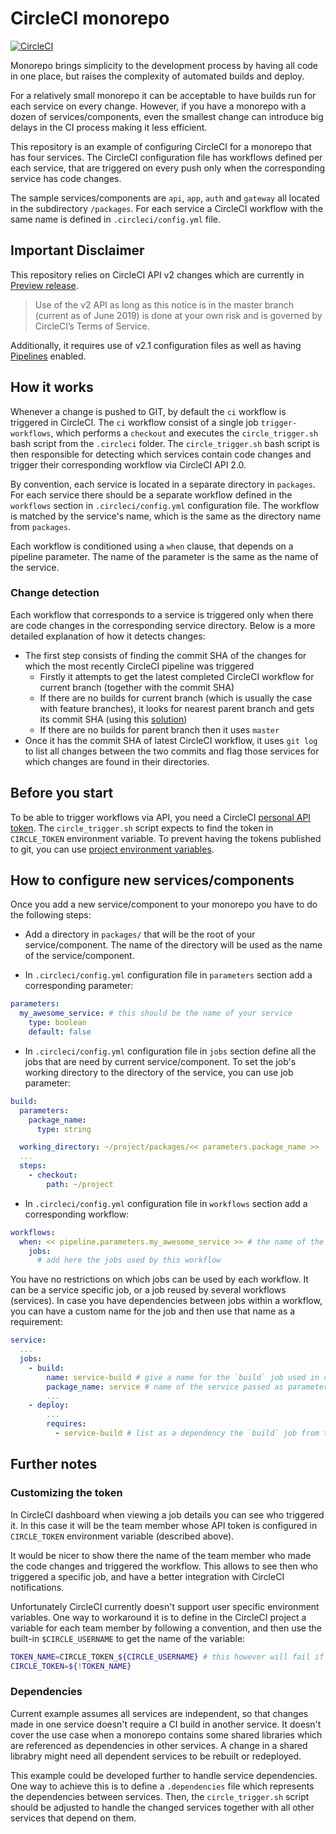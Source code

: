 

# CircleCI monorepo

[![CircleCI](https://circleci.com/gh/labs42io/circleci-monorepo/tree/master.svg?style=svg)](https://circleci.com/gh/labs42io/circleci-monorepo/tree/master)

Monorepo brings simplicity to the development process by having all code in one place, but raises the complexity of automated builds and deploy.

For a relatively small monorepo it can be acceptable to have builds run for each service on every change.
However, if you have a monorepo with a dozen of services/components, even the smallest change can introduce
big delays in the CI process making it less efficient.

This repository is an example of configuring CircleCI for a monorepo that has four services.
The CircleCI configuration file has workflows defined per each service, that are triggered on every push only when the corresponding service has code changes.

The sample services/components are `api`, `app`, `auth` and `gateway` all located in the subdirectory `/packages`.
For each service a CircleCI workflow with the same name is defined in `.circleci/config.yml` file.


## Important Disclaimer
This repository relies on CircleCI API v2 changes which are currently in [Preview release](https://github.com/CircleCI-Public/api-preview-docs/tree/master/docs).
> Use of the v2 API as long as this notice is in the master branch (current as of June 2019) is done at your own risk and is governed by CircleCI’s Terms of Service.

Additionally, it requires use of v2.1 configuration files as well as having [Pipelines](https://circleci.com/docs/2.0/build-processing/) enabled.

## How it works
Whenever a change is pushed to GIT, by default the `ci` workflow is triggered in CircleCI.
The `ci` workflow consist of a single job `trigger-workflows`, which performs a `checkout` and executes the `circle_trigger.sh` bash script from the `.circleci` folder. The `circle_trigger.sh` bash script is then responsible for detecting which services contain code changes and trigger their corresponding workflow via CircleCI API 2.0.

By convention, each service is located in a separate directory in `packages`.
For each service there should be a separate workflow defined in the `workflows` section in `.circleci/config.yml` configuration file. The workflow is matched by the service's name, which is the same as the directory name from `packages`.

Each workflow is conditioned using a `when` clause, that depends on a pipeline parameter. The name of the parameter is the same as the name of the service.

### Change detection
Each workflow that corresponds to a service is triggered only when there are code changes in the corresponding service directory.
Below is a more detailed explanation of how it detects changes:

- The first step consists of finding the commit SHA of the changes for which the most recently CircleCI pipeline was triggered
  - Firstly it attempts to get the latest completed CircleCI workflow for current branch (together with the commit SHA)
  - If there are no builds for current branch (which is usually the case with feature branches),
    it looks for nearest parent branch and gets its commit SHA (using this [solution](https://gist.github.com/joechrysler/6073741))
  - If there are no builds for parent branch then it uses `master`
- Once it has the commit SHA of latest CircleCI workflow, it uses `git log` to list all changes between the two commits and flag those services for which changes are found in their directories.

## Before you start
To be able to trigger workflows via API, you need a CircleCI [personal API token](https://circleci.com/docs/2.0/managing-api-tokens/#creating-a-personal-api-token).
The `circle_trigger.sh` script expects to find the token in `CIRCLE_TOKEN` environment variable.
To prevent having the tokens published to git, you can use [project environment variables](https://circleci.com/docs/2.0/env-vars/#setting-an-environment-variable-in-a-project).

## How to configure new services/components
Once you add a new service/component to your monorepo you have to do the following steps:

- Add a directory in `packages/` that will be the root of your service/component. The name of the directory will be used as the name of the service/component.

- In `.circleci/config.yml` configuration file in `parameters` section add a corresponding parameter:

```yaml
parameters:
  my_awesome_service: # this should be the name of your service
    type: boolean
    default: false
```

- In `.circleci/config.yml` configuration file in `jobs` section define all the jobs that are need by current service/component.
To set the job's working directory to the directory of the service, you can use job parameter:

```yaml
build:
  parameters:
    package_name:
      type: string

  working_directory: ~/project/packages/<< parameters.package_name >>
  ...
  steps:
    - checkout:
        path: ~/project
```

- In `.circleci/config.yml` configuration file in `workflows` section add a corresponding workflow:

```yaml
workflows:
  when: << pipeline.parameters.my_awesome_service >> # the name of the parameter is the same as service name
    jobs:
      # add here the jobs used by this workflow
```

You have no restrictions on which jobs can be used by each workflow. It can be a service specific job, or a job reused by several workflows (services).
In case you have dependencies between jobs within a workflow, you can have a custom name for the job and then use that name as a requirement:

```yaml
service:
  ...
  jobs:
    - build:
        name: service-build # give a name for the `build` job used in current workflow
        package_name: service # name of the service passed as parameter; used to set the working directory
        ...
    - deploy:
        ...
        requires:
          - service-build # list as a dependency the `build` job from this workflow
```

## Further notes

### Customizing the token
In CircleCI dashboard when viewing a job details you can see who triggered it. In this case it will be the team member whose API token is configured in `CIRCLE_TOKEN` environment variable (described above).

It would be nicer to show there the name of the team member who made the code changes and triggered the workflow.
This allows to see then who triggered a specific job, and have a better integration with CircleCI notifications.


Unfortunately CircleCI currently doesn't support user specific environment variables. One way to workaround it is to define in the CircleCI project
a variable for each team member by following a convention, and then use the built-in `$CIRCLE_USERNAME` to get the name of the variable:

```bash
TOKEN_NAME=CIRCLE_TOKEN_${CIRCLE_USERNAME} # this however will fail if username contain chars like `-`, '.' etc.
CIRCLE_TOKEN=${!TOKEN_NAME}
```

### Dependencies
Current example assumes all services are independent, so that changes made in one service doesn't require a CI build in another service. It doesn't cover the use case when a monorepo contains some shared libraries which are referenced as dependencies in other services. A change in a shared librabry might need all dependent services to be rebuilt or redeployed.

This example could be developed further to handle service dependencies. One way to achieve this is to define a `.dependencies` file which represents the dependencies between services. Then, the `circle_trigger.sh` script should be adjusted to handle the changed services together with all other services that depend on them.
